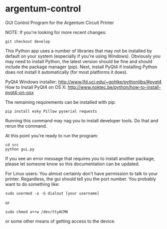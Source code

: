 argentum-control
============

GUI Control Program for the Argentum Circuit Printer

NOTE: If you're looking for more recent changes:

    git checkout develop

This Python app uses a number of libraries that may not be installed by default on your system (especially if you're using Windows). Obviously you may need to install Python, the latest version should be fine and should include the package manager (pip). Next, install PyQt4 if installing Python does not install it automatically (for most platforms it does).

PyQt4 Windows installer: http://www.lfd.uci.edu/~gohlke/pythonlibs/#pyqt4
How to Install PyQt4 on OS X: http://www.noktec.be/python/how-to-install-pyqt4-on-osx

The remaining requirements can be installed with pip:

    pip install esky Pillow pyserial requests

Running this command may nag you to install developer tools. Do that and rerun the command.

At this point you're ready to run the program:

    cd src
    python gui.py

If you see an error message that requires you to install another package, please let someone know so this documentation can be updated.

For Linux users: You almost certainly don't have permission to talk to your printer. Regardless, the gui should tell you the port number. You probably want to do something like:

    sudo usermod -a -G dialout [your username]

or
    
    sudo chmod a+rw /dev/ttyACM0

or some other means of getting access to the device.

